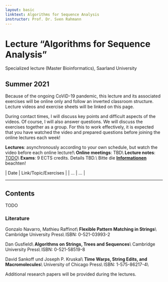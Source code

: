 ```yaml
---
layout: basic
linktext: Algorithms for Sequence Analysis
instructor: Prof. Dr. Sven Rahmann
---
```


# Lecture “Algorithms for Sequence Analysis”
Specialized lecture (Master Bioinformatics), Saarland University

## Summer 2021

Because of the ongoing CoViD-19 pandemic, this lecture and its associated exercises will be online only and follow an inverted classroom structure.
Lecture videos and exercise sheets will be linked on this page.

During contact times, I will discuss key points and difficult aspects of the videos.
Of course, I will also answer questions.
We will discuss the exercises together as a group.
For this to work effectively, it is expected that you have watched the video and prepared questions before joining the online lectures each week!

**Lectures**: asynchronously according to your own schedule, but watch the video before each online lecture!\\
**Online meetings**: TBD\\
**Lecture notes**: [TODO](TODO)\\
**Exams**: 9 ECTS credits. Details TBD.\\
Bitte die **[Informationen](/infos/pruefungen)** beachten! 

| Date | Link/Topic/Exercises |
| ...  | ... |

---

## Contents

TODO

### Literature

Gonzalo Navarro, Mathieu Raffinot\\
**Flexible Pattern Matching in Strings**\\
Cambridge University Press\\
ISBN: 0-521-03993-2

Dan Gusfield\\
**Algorithms on Strings, Trees and Sequences**\\
Cambridge University Press\\
ISBN: 0-521-58519-8

David Sankoff und Joseph P. Kruskal\\
**Time Warps, String Edits, and Macromolecules**\\
University of Chicago Press\\
ISBN: 1-575-86217-4\\

Additional research papers will be provided during the lectures.
